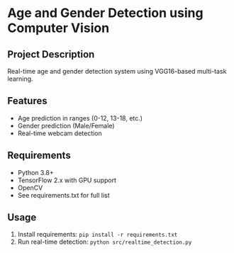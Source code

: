 # Age and Gender Detection using Computer Vision

## Project Description
Real-time age and gender detection system using VGG16-based multi-task learning.

## Features
- Age prediction in ranges (0-12, 13-18, etc.)
- Gender prediction (Male/Female)
- Real-time webcam detection

## Requirements
- Python 3.8+
- TensorFlow 2.x with GPU support
- OpenCV
- See requirements.txt for full list

## Usage
1. Install requirements: `pip install -r requirements.txt`
2. Run real-time detection: `python src/realtime_detection.py`
